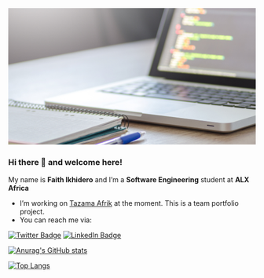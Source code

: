 <img src="https://github.com/Faitholo/Faitholo/blob/main/img.png" />

### Hi there 👋 and welcome here!

My name is **Faith Ikhidero** and I’m a **Software Engineering** student at **ALX Africa**
- I’m working on [Tazama Afrik](https://github.com/Tazama-Afrik/tazama-afrik) at the moment. This is a team portfolio project.
- You can reach me via:

[![Twitter Badge](https://img.shields.io/badge/Twitter-Profile-informational?style=flat&logo=twitter&logoColor=white&color=1CA2F1)](https://twitter.com/faith_ikhidero)
[![LinkedIn Badge](https://img.shields.io/badge/LinkedIn-Profile-informational?style=flat&logo=linkedin&logoColor=white&color=0D76A8)](https://www.linkedin.com/in/faith-ikhidero-517582a7)

[![Anurag's GitHub stats](https://github-readme-stats.vercel.app/api?username=Faitholo&show_icons=true&theme=radical)](https://github.com/Faitholo/github-readme-stats)

[![Top Langs](https://github-readme-stats.vercel.app/api/top-langs/?username=Faitholo&&show_icons=true&theme=radical&layout=compact)](https://github.com/Faitholo/github-readme-stats)
